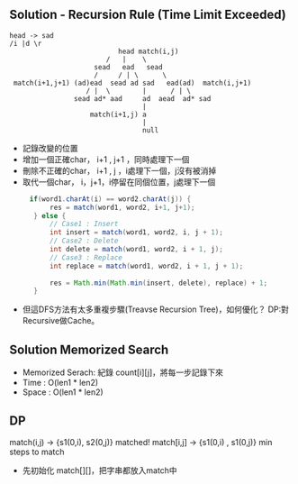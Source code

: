 ## Solution - Recursion Rule (Time Limit Exceeded)
```
head -> sad
/i |d \r
                           head match(i,j)
                        /   |    \
                     sead   ead   sead
                     /     / | \      \
 match(i+1,j+1) (ad)ead  sead ad sad   ead(ad)  match(i,j+1) 
                   / |  \        |      / | \
                sead ad* aad     ad  aead  ad* sad
                                 |
                    match(i+1,j) a
                                 |
                                 null
```
- 記錄改變的位置
- 增加一個正確char， i+1 , j+1 ，同時處理下一個
- 刪除不正確的char， i+1 , j ，i處理下一個，j沒有被消掉
- 取代一個char， i，j+1，i停留在同個位置，j處理下一個
```java
     if(word1.charAt(i) == word2.charAt(j)) {
          res = match(word1, word2, i+1, j+1);
      } else {
          // Case1 : Insert
          int insert = match(word1, word2, i, j + 1);
          // Case2 : Delete
          int delete = match(word1, word2, i + 1, j);
          // Case3 : Replace
          int replace = match(word1, word2, i + 1, j + 1);
          
          res = Math.min(Math.min(insert, delete), replace) + 1;
      }
```
- 但這DFS方法有太多重複步驟(Treavse Recursion Tree)，如何優化？ DP:對Recursive做Cache。

## Solution Memorized Search
- Memorized Serach: 紀錄 count[i][j]，將每一步記錄下來
- Time : O(len1 * len2)
- Space : O(len1 * len2)

## DP
match(i,j) -> {s1(0,i), s2(0,j)} matched!
match[i,j] -> {s1(0,i) , s1(0,j)} min steps to match

- 先初始化 match[][]，把字串都放入match中
